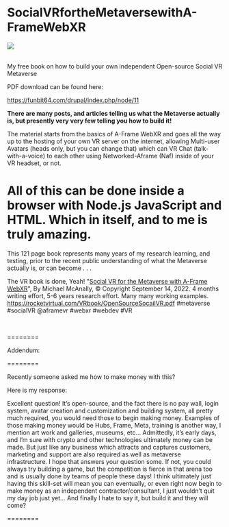 # SocialVRfortheMetaversewithA-FrameWebXR
<a href="https://funbit64.com/drupal/index.php/node/11" ><img src="https://rocketvirtual.com/VRbook/bookCoverFinalsm.png" /></a><br><br>

My free book on how to build your own independent Open-source Social VR Metaverse

PDF download can be found here:

<a href="https://funbit64.com/drupal/index.php/node/11">https://funbit64.com/drupal/index.php/node/11</a>

<strong>There are many posts, and articles telling us what the Metaverse actually is, but presently very very few telling you how to build it!</strong></p>

<p>The material starts from the basics of A-Frame WebXR and goes all the way up to the hosting of your own VR server on the internet, allowing Multi-user Avatars (heads only, but you can change that) which can VR Chat (talk-with-a-voice) to each other using Networked-Aframe (Naf) inside of your VR headset, or not.</p>

<h1>All of this can be done inside a browser with Node.js JavaScript and HTML. Which in itself, and to me is truly amazing.</h1>

<p>This 121 page book represents many years of my research learning, and testing, prior to the recent public understanding of what the Metaverse actually is, or can become . . .</p>

<p>The VR book is done, Yeah! "<a href="https://rocketvirtual.com/VRbook/OpenSourceSocailVR.pdf">Social VR for the Metaverse with A-Frame WebXR</a>", By Michael McAnally, © Copyright September 14, 2022. 4 months writing effort, 5-6 years research effort. Many many working examples. <a href="https://rocketvirtual.com/VRbook/OpenSourceSocailVR.pdf">https://rocketvirtual.com/VRbook/OpenSourceSocailVR.pdf</a> #metaverse #socialVR @aframevr #webxr #webdev #VR</p>

<p>&nbsp;</p>

<p>========</p>

<p>Addendum:</p>

<p>========</p>

<p>Recently someone asked me how to make money with this?</p>

<p>Here is my response:</p>

<p>Excellent question! It’s open-source, and the fact there is no pay wall, login system, avatar creation and customization and building system, all pretty much required, you would need those to begin making money. Examples of those making money would be Hubs, Frame, Meta, training is another way, I mention art work and galleries, museums, etc… Admittedly, it’s early days, and I’m sure with crypto and other technologies ultimately money can be made. But just like any business which attracts and captures customers, marketing and support are also required as well as metaverse infrastructure. I hope that answers your question some. If not, you could always try building a game, but the competition is fierce in that arena too and is usually done by teams of people these days! I think ultimately just having this skill-set will mean you can eventually, or even right now begin to make money as an independent contractor/consultant, I just wouldn’t quit my day job just yet… And finally I hate to say it, but build it and they will come?</p>

<p>========</p>
